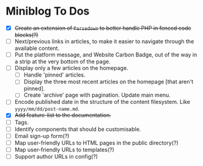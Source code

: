 # Miniblog To Dos

- [X] ~~Create an extension of `Parsedown` to better handle PHP in fenced code blocks(?)~~
- [ ] Next/previous links in articles, to make it easier to navigate through the available content.
- [ ] Put the platform message, and Website Carbon Badge, out of the way in a strip at the very bottom of the page.
- [ ] Display only a few articles on the homepage.
  - [ ] Handle 'pinned' articles.
  - [ ] Display the three most recent articles on the homepage [that aren't pinned].
  - [ ] Create 'archive' page with pagination.  Update main menu.
- [ ] Encode published date in the structure of the content filesystem.  Like `yyyy/mm/dd/post-name.md`.
- [X] ~~Add feature-list to the documentation.~~
- [ ] Tags.
- [ ] Identify components that should be customisable.
- [ ] Email sign-up form(?)
- [ ] Map user-friendly URLs to HTML pages in the public directory(?)
- [ ] Map user-friendly URLs to templates(?)
- [ ] Support author URLs in config(?)
